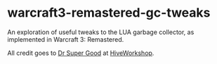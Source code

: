 # warcraft3-remastered-gc-tweaks
An exploration of useful tweaks to the LUA garbage collector, as implemented in Warcraft 3: Remastered.

All credit goes to [Dr Super Good](https://www.hiveworkshop.com/threads/lua-obliterate-all-gui-leaks-with-1-trigger.316054/) at [HiveWorkshop](https://www.hiveworkshop.com).

